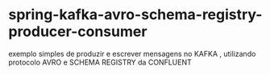 # spring-kafka-avro-schema-registry-producer-consumer
exemplo simples de produzir e escrever mensagens no KAFKA , utilizando protocolo AVRO e SCHEMA REGISTRY da CONFLUENT
